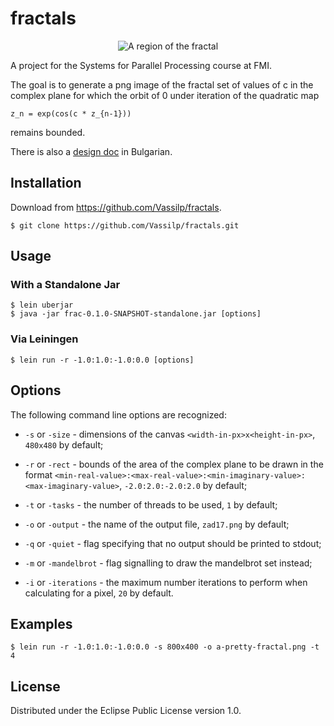 # fractals

<p align="center">
  <img src="https://github.com/Vassilp/fractals/header.png"
  alt="A region of the fractal"/>
</p>

A project for the Systems for Parallel Processing course at FMI.

The goal is to generate a png image of the fractal set of values of c
in the complex plane for which the orbit of 0 under iteration of the
quadratic map
```
z_n = exp(cos(c * z_{n-1}))
```
remains bounded.

There is also a
[design doc](https://docs.google.com/document/d/1LSj3X7hjJPGJcEgapYXQQRcHQXspLfZYUliMZkLpHW4/edit?usp=sharing)
in Bulgarian.

## Installation

Download from https://github.com/Vassilp/fractals.

    $ git clone https://github.com/Vassilp/fractals.git

## Usage

### With a Standalone Jar
    $ lein uberjar
    $ java -jar frac-0.1.0-SNAPSHOT-standalone.jar [options]

### Via Leiningen
    $ lein run -r -1.0:1.0:-1.0:0.0 [options]

## Options

The following command line options are recognized:

* `-s` or `-size` - dimensions of the canvas
   `<width-in-px>x<height-in-px>`, `480x480` by default;

* `-r` or `-rect` - bounds of the area of the complex plane to be
     drawn in the format
     `<min-real-value>:<max-real-value>:<min-imaginary-value>:<max-imaginary-value>`,
     `-2.0:2.0:-2.0:2.0` by default;

* `-t` or `-tasks` - the number of threads to be used, `1` by default;

* `-o` or `-output` - the name of the output file, `zad17.png` by default;

* `-q` or `-quiet` - flag specifying that no output should be printed to stdout;

* `-m` or `-mandelbrot` - flag signalling to draw the mandelbrot set instead;

* `-i` or `-iterations` - the maximum number iterations to perform
  when calculating for a pixel, `20` by default.

## Examples
    $ lein run -r -1.0:1.0:-1.0:0.0 -s 800x400 -o a-pretty-fractal.png -t 4

## License

Distributed under the Eclipse Public License version 1.0.
